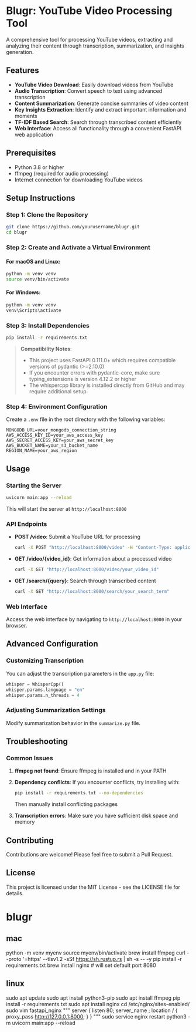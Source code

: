 # Blugr: YouTube Video Processing Tool

A comprehensive tool for processing YouTube videos, extracting and analyzing their content through transcription, summarization, and insights generation.

## Features

- **YouTube Video Download**: Easily download videos from YouTube
- **Audio Transcription**: Convert speech to text using advanced transcription
- **Content Summarization**: Generate concise summaries of video content
- **Key Insights Extraction**: Identify and extract important information and moments
- **TF-IDF Based Search**: Search through transcribed content efficiently
- **Web Interface**: Access all functionality through a convenient FastAPI web application

## Prerequisites

- Python 3.8 or higher
- ffmpeg (required for audio processing)
- Internet connection for downloading YouTube videos

## Setup Instructions

### Step 1: Clone the Repository

```bash
git clone https://github.com/yourusername/blugr.git
cd blugr
```

### Step 2: Create and Activate a Virtual Environment

#### For macOS and Linux:
```bash
python -m venv venv
source venv/bin/activate
```

#### For Windows:
```bash
python -m venv venv
venv\Scripts\activate
```

### Step 3: Install Dependencies

```bash
pip install -r requirements.txt
```

> **Compatibility Notes**:
> - This project uses FastAPI 0.111.0+ which requires compatible versions of pydantic (>=2.10.0)
> - If you encounter errors with pydantic-core, make sure typing_extensions is version 4.12.2 or higher
> - The whispercpp library is installed directly from GitHub and may require additional setup

### Step 4: Environment Configuration

Create a `.env` file in the root directory with the following variables:

```
MONGODB_URL=your_mongodb_connection_string
AWS_ACCESS_KEY_ID=your_aws_access_key
AWS_SECRET_ACCESS_KEY=your_aws_secret_key
AWS_BUCKET_NAME=your_s3_bucket_name
REGION_NAME=your_aws_region
```

## Usage

### Starting the Server

```bash
uvicorn main:app --reload
```

This will start the server at `http://localhost:8000`

### API Endpoints

- **POST /video**: Submit a YouTube URL for processing
  ```bash
  curl -X POST "http://localhost:8000/video" -H "Content-Type: application/json" -d '{"youtube_url": "https://www.youtube.com/watch?v=your_video_id"}'
  ```

- **GET /video/{video_id}**: Get information about a processed video
  ```bash
  curl -X GET "http://localhost:8000/video/your_video_id"
  ```

- **GET /search/{query}**: Search through transcribed content
  ```bash
  curl -X GET "http://localhost:8000/search/your_search_term"
  ```

### Web Interface

Access the web interface by navigating to `http://localhost:8000` in your browser.

## Advanced Configuration

### Customizing Transcription

You can adjust the transcription parameters in the `app.py` file:

```python
whisper = WhisperCpp()
whisper.params.language = "en"
whisper.params.n_threads = 4
```

### Adjusting Summarization Settings

Modify summarization behavior in the `summarize.py` file.

## Troubleshooting

### Common Issues

1. **ffmpeg not found**: Ensure ffmpeg is installed and in your PATH
2. **Dependency conflicts**: If you encounter conflicts, try installing with:
   ```bash
   pip install -r requirements.txt --no-dependencies
   ```
   Then manually install conflicting packages

3. **Transcription errors**: Make sure you have sufficient disk space and memory

## Contributing

Contributions are welcome! Please feel free to submit a Pull Request.

## License

This project is licensed under the MIT License - see the LICENSE file for details.

# blugr

## mac
python -m venv myenv
source myenv/bin/activate
brew install ffmpeg
curl --proto '=https' --tlsv1.2 -sSf https://sh.rustup.rs | sh -s -- -y
pip install -r requirements.txt
brew install nginx # will set default port 8080



## linux
sudo apt update
sudo apt install python3-pip
sudo apt install ffmpeg
pip install -r requirements.txt
sudo apt install nginx
cd /etc/nginx/sites-enabled/
sudo vim fastapi_nginx
"""
    server {
    listen 80;
    server_name <public ipv4 address here>;
    location / {
        proxy_pass http://127.0.0.1:8000;
        }
    }
"""
sudo service nginx restart
python3 -m uvicorn main:app --reload